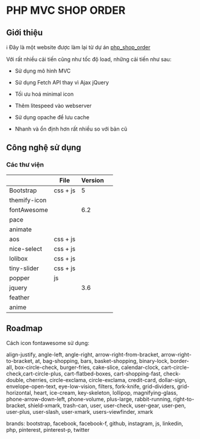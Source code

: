 # PHP MVC SHOP ORDER

## Giới thiệu

ℹ️ Đây là một website được làm lại từ dự án [php_shop_order](https://github.com/zenfection/php_shop_order)

Với rất nhiều cải tiến cũng như tốc độ load, những cải tiến như sau:

- Sử dụng mô hình MVC

- Sử dụng Fetch API thay vì Ajax jQuery

- Tối ưu hoá minimal icon

- Thêm litespeed vào webserver

- Sử dụng opache để lưu cache

- Nhanh và ổn định hơn rất nhiều so với bản cũ

## Công nghệ sử dụng

### Các thư viện

|              | File     | Version |     |
| ------------ | -------- | ------- | --- |
| Bootstrap    | css + js | 5       |     |
| themify-icon |          |         |     |
| fontAwesome  |          | 6.2     |     |
| pace         |          |         |     |
| animate      |          |         |     |
| aos          | css + js |         |     |
| nice-select  | css + js |         |     |
| lolibox      | css + js |         |     |
| tiny-slider  | css + js |         |     |
| popper       | js       |         |     |
| jquery       |          | 3.6     |     |
| feather      |          |         |     |
| anime        |          |         |     |

## Roadmap

Cách icon fontawesome sử dụng:

align-justify, angle-left, angle-right, arrow-right-from-bracket, arrow-right-to-bracket, at, bag-shopping, bars, basket-shopping, binary-lock, border-all, box-circle-check, burger-fries, cake-slice, calendar-clock, cart-circle-check,cart-circle-plus, cart-flatbed-boxes, cart-shopping-fast, check-double, cherries, circle-exclama, circle-exclama, credit-card, dollar-sign, envelope-open-text, eye-low-vision, filters, fork-knife, grid-dividers, grid-horizontal, heart, ice-cream, key-skeleton, lollipop, magnifying-glass, phone-arrow-down-left, phone-volume, plus-large, rabbit-running, right-to-bracket, shield-xmark, trash-can, user, user-check, user-gear, user-pen, user-plus, user-slash, user-xmark, users-viewfinder, xmark

brands: bootstrap, facebook, facebook-f, github, instagram, js, linkedin, php, pinterest, pinterest-p, twitter